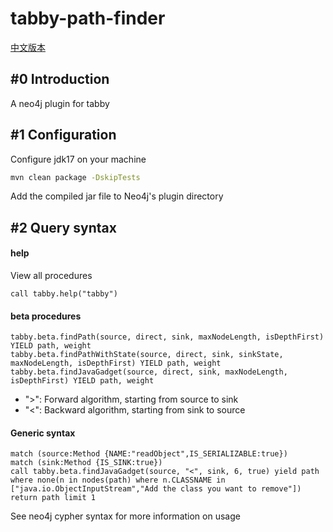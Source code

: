 # tabby-path-finder

[中文版本](https://github.com/wh1t3p1g/tabby-path-finder/blob/master/README.md)

## #0 Introduction
A neo4j plugin for tabby

## #1 Configuration

Configure jdk17 on your machine
```bash
mvn clean package -DskipTests
```

Add the compiled jar file to Neo4j's plugin directory

## #2 Query syntax

#### help 
View all procedures

```
call tabby.help("tabby")
```

#### beta procedures
```cypher
tabby.beta.findPath(source, direct, sink, maxNodeLength, isDepthFirst) YIELD path, weight
tabby.beta.findPathWithState(source, direct, sink, sinkState, maxNodeLength, isDepthFirst) YIELD path, weight
tabby.beta.findJavaGadget(source, direct, sink, maxNodeLength, isDepthFirst) YIELD path, weight
```
- ">": Forward algorithm, starting from source to sink
- "<": Backward algorithm, starting from sink to source

#### Generic syntax

```
match (source:Method {NAME:"readObject",IS_SERIALIZABLE:true})
match (sink:Method {IS_SINK:true})
call tabby.beta.findJavaGadget(source, "<", sink, 6, true) yield path where none(n in nodes(path) where n.CLASSNAME in ["java.io.ObjectInputStream","Add the class you want to remove"])
return path limit 1
```

See neo4j cypher syntax for more information on usage

